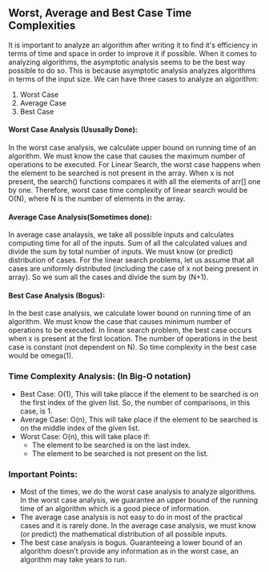 ## Worst, Average and Best Case Time Complexities
It is important to analyze an algorithm after writing it to find it's efficiency in terms of time and space in order to improve it if possible.
When it comes to analyzing algorithms, the asymptotic analysis seems to be the best way possible to do so. This is because asymptotic analysis analyzes algorithms in terms of the input size.
We can have three cases to analyze an algorithm:
1. Worst Case
2. Average Case
3. Best Case

#### Worst Case Analysis (Ususally Done):
In the worst case analysis, we calculate upper bound on running time of an algorithm. We must know the case that causes the maximum number of operations to be executed. For Linear Search, the worst case happens when the element to be searched is not present in the array. When x is not present, the search() functions compares it with all the elements of arr[] one by one. Therefore, worst case time complexity of linear search would be O(N), where N is the number of elements in the array.

#### Average Case Analysis(Sometimes done):
In average case analaysis, we take all possible inputs and calculates computing time for all of the inputs. Sum of all the calculated values and divide the sum by total number of inputs. We must know (or predict) distribution of cases. For the linear search problems, let us assume that all cases are uniformly distributed (including the case of x not being present in array). So we sum all the cases and divide the sum by (N+1).

#### Best Case Analysis (Bogus):
In the best case analysis, we calculate lower bound on running time of an algorithm. We must know the case that causes minimum number of operations to be executed. In linear search problem, the best case occurs when x is present at the first location. The number of operations in the best case is constant (not dependent on N). So time complexity in the best case would be omega(1).

### Time Complexity Analysis: (In Big-O notation)
- Best Case: O(1), This will take placce if the element to be searched is on the first index of the given list. So, the number of comparisons, in this case, is 1.
- Average Case: O(n), This will take place if the element to be searched is on the middle index of the given list.
- Worst Case: O(n), this will take place if:
    - The element to be searched is on the last index.
    - The element to be searched is not present on the list.

### Important Points:
- Most of the times, we do the worst case analysis to analyze algorithms. In the worst case analysis, we guarantee an upper bound of the running time of an algorithm which is a good piece of information.
- The average case analysis is not easy to do in most of the practical cases and it is rarely done. In the average case analysis, we must know (or predict) the mathematical distribution of all possible inputs.
- The best case analysis is bogus. Guaranteeing a lower bound of an algorithm doesn't provide any information as in the worst case, an algorithm may take years to run.